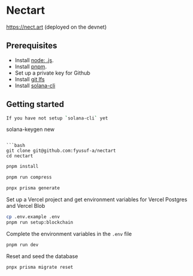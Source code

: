 # Nectart

https://nect.art (deployed on the devnet)

## Prerequisites

- Install [node: .js](https://nodejs.org/en/download/).
- Install [pnpm](https://pnpm.io/installation).
- Set up a private key for Github
- Install [git lfs](https://git-lfs.com/)
- Install [solana-cli](https://docs.solanalabs.com/cli/install)

## Getting started

```bash
If you have not setup `solana-cli` yet
```
solana-keygen new
```

```bash
git clone git@github.com:fyusuf-a/nectart
cd nectart
```

```bash
pnpm install
```

```bash
pnpm run compress
```

```bash
pnpx prisma generate
```

Set up a Vercel project and get environment variables for Vercel Postgres and Vercel Blob
```bash
cp .env.example .env
pnpm run setup:blockchain
```
Complete the environment variables in the `.env` file

```bash
pnpm run dev
```

Reset and seed the database
```bash
pnpx prisma migrate reset
```

